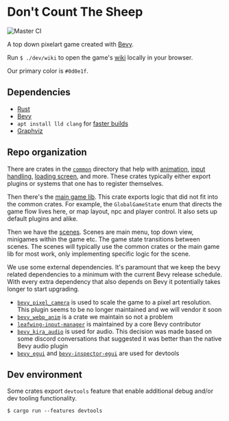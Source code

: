 # Don't Count The Sheep

![Master CI](https://github.com/porkbrain/winnie/actions/workflows/master.yml/badge.svg?branch=master)

A top down pixelart game created with [Bevy](https://bevyengine.org/).

Run `$ ./dev/wiki` to open the game's [wiki](wiki/README.md) locally in your browser.

Our primary color is `#0d0e1f`.

## Dependencies

- [Rust][rust-install]
- [Bevy][bevy-install]
- `apt install lld clang` for [faster builds][bevy-fast-compile]
- [Graphviz][graphviz-install]

## Repo organization

There are crates in the [`common`](common/) directory that help with [animation](common/visuals/), [input handling](common/action/), [loading screen](common/loading_screen/), and more.
These crates typically either export plugins or systems that one has to register themselves.

Then there's the [main game lib](main_game_lib/).
This crate exports logic that did not fit into the common crates.
For example, the `GlobalGameState` enum that directs the game flow lives here, or map layout, npc and player control.
It also sets up default plugins and alike.

Then we have the [scenes](scenes/).
Scenes are main menu, top down view, minigames within the game etc.
The game state transitions between scenes.
The scenes will typically use the common crates or the main game lib for most work, only implementing specific logic for the scene.

We use some external dependencies.
It's paramount that we keep the bevy related dependencies to a minimum with the current Bevy release schedule.
With every extra dependency that also depends on Bevy it potentially takes longer to start upgrading.

- [`bevy_pixel_camera`][bevy_pixel_camera] is used to scale the game to a pixel art resolution. This plugin seems to be no longer maintained and we will vendor it soon
- [`bevy_webp_anim`][bevy_webp_anim] is a crate we maintain so not a problem
- [`leafwing-input-manager`][leafwing-input-manager] is maintained by a core Bevy contributor
- [`bevy_kira_audio`][bevy_kira_audio] is used for audio. This decision was made based on some discord conversations that suggested it was better than the native Bevy audio plugin
- [`bevy_egui`][bevy_egui] and [`bevy-inspector-egui`][bevy-inspector-egui] are used for devtools

## Dev environment

Some crates export `devtools` feature that enable additional debug and/or dev tooling functionality.

```
$ cargo run --features devtools
```

<!-- List of references -->

[bevy_egui]: https://github.com/mvlabat/bevy_egui
[bevy_kira_audio]: https://github.com/NiklasEi/bevy_kira_audio
[bevy_pixel_camera]: https://github.com/drakmaniso/bevy_pixel_camera
[bevy_webp_anim]: https://github.com/bausano/bevy-webp-anim
[bevy-inspector-egui]: https://github.com/jakobhellermann/bevy-inspector-egui
[leafwing-input-manager]: https://github.com/Leafwing-Studios/leafwing-input-manager
[original-bevy_magic_light]: https://github.com/zaycev/bevy-magic-light-2d
[rust-install]: https://www.rust-lang.org/tools/install
[bevy-install]: https://bevyengine.org/learn/quick-start/getting-started/setup
[graphviz-install]: https://graphviz.org/download
[bevy-fast-compile]: https://bevyengine.org/learn/quick-start/getting-started/setup/#enable-fast-compiles-optional
